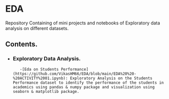 # EDA
Repository Containing of mini projects and notebooks of Exploratory data analysis on different datasets.
## Contents.
- ### Exploratory Data Analysis.
         -[Eda on Students Performance](https://github.com/VikasHM66/EDA/blob/main/EDA%20%20-%20ACTIVITY%2001.ipynb): Exploratory Analysis on the Students Performance dataset to identify the performance of the students in academics using pandas & numpy package and visualization using seaborn & matplotlib package.


